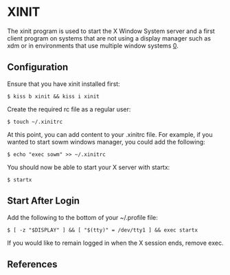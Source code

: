 XINIT
=====

The xinit program is used to start the X Window System server and a first client
program on systems that are not using a display manager such as xdm or in
environments that use multiple window systems [0].

Configuration
-------------

Ensure that you have xinit installed first:

    $ kiss b xinit && kiss i xinit

Create the required rc file as a regular user:

    $ touch ~/.xinitrc

At this point, you can add content to your .xinitrc file. For example, if you
wanted to start sowm windows manager, you could add the following:

    $ echo "exec sowm" >> ~/.xinitrc

You should now be able to start your X server with startx:

    $ startx

Start After Login
-----------------

Add the following to the bottom of your ~/.profile file:

    $ [ -z "$DISPLAY" ] && [ "$(tty)" = /dev/tty1 ] && exec startx

If you would like to remain logged in when the X session ends, remove exec.

References
----------

[0]: https://www.x.org/releases/X11R7.6/doc/man/man1/xinit.1.xhtml
[1]: https://wiki.archlinux.org/index.php/Xinit

